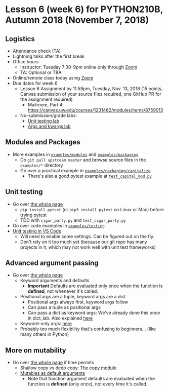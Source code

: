 # Lesson 6 (week 6) for PYTHON210B, Autumn 2018 (November 7, 2018)

## Logistics

* Attendance check (TA)
* Lightning talks after the first break
* Office hours
  * Instructor: Tuesday 7:30-9pm online only through [Zoom](https://washington.zoom.us/my/python2018)
  * TA: Optional or TBA
* Online/remote class today using [Zoom](https://washington.zoom.us/my/python2018)
* Due dates for week 6
  * Lesson 6 Assignment by 11:59pm, Tuesday, Nov. 13, 2018 (15 points, Canvas submission of your source files required, one GitHub PR for the assignment required)
    * Mailroom, Part 4: https://canvas.uw.edu/courses/1231462/modules/items/8759013
  * No-submission/grade labs:
    * [Unit testing lab](https://uwpce-pythoncert.github.io/PythonCertDevel/exercises/unit_testing.html)
    * [Args and kwargs lab](https://uwpce-pythoncert.github.io/PythonCertDevel/exercises/args_kwargs_lab.html)

## Modules and Packages

* More examples in [`examples/modules`](../examples/modules) and [`examples/packaging`](../examples/packaing)
  * Do `git pull upstream master` and browse source files in the `examples/*` directory
  * Go over a practical example in [`examples/packaging/capitalize`](../examples/packaging/capitalize)
    * There's also a good pytest example at [`test_capital_mod.py`](../examples/packaging/capitalize/test_capital_mod.py)

## Unit testing

* Go over [the whole page](https://uwpce-pythoncert.github.io/PythonCertDevel/modules/Testing.html)
  * `pip install pytest` (or `pip3 install pytest` on Linux or Mac) before trying pytest
  * TDD with `cigar_party.py` and `test_cigar_party.py`
* Go over code examples in [`examples/testing`](../examples/testing)
* [Unit testing in VS Code](https://code.visualstudio.com/docs/python/unit-testing)
  * Will need to enable some settings. Can be figured out on the fly.
  * Don't rely on it too much yet (because our git repo has many projects in it, which may not work well with unit test frameworks)

## Advanced argument passing

* Go over [the whole page](https://uwpce-pythoncert.github.io/PythonCertDevel/modules/AdvancedArgumentPassing.html)
  * Keyword arguments and defaults
    * **Important** Defaults are evaluated only once when the function is **defined**, not whenever it's called.
  * Positional args are a tuple, keyword args are a dict
    * Positional args always first, keyword args follow
    * Can pass a tuple as positional args
    * Can pass a dict as keyword args: We've already done this once in dict_lab. Also explained [here](https://uwpce-pythoncert.github.io/PythonCertDevel/modules/AdvancedArgumentPassing.html#passing-a-dict-to-str-format)
  * Keyword-only args: [here](https://uwpce-pythoncert.github.io/PythonCertDevel/modules/AdvancedArgumentPassing.html#keyword-only-arguments)
  * Probably too much flexibility that's confusing to beginners... (like many others in Python)

## More on mutability

* Go over [the whole page](https://uwpce-pythoncert.github.io/PythonCertDevel/modules/MoreOnMutability.html) if time permits
  * Shallow copy vs deep copy: [The copy module](https://uwpce-pythoncert.github.io/PythonCertDevel/modules/MoreOnMutability.html#the-copy-module)
  * [Mutables as default arguments](https://uwpce-pythoncert.github.io/PythonCertDevel/modules/MoreOnMutability.html#mutables-as-default-arguments)
    * Note that function argument defaults are evaluated when the function is **defined** (only once), not every time it's called.
